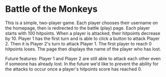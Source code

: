 # Battle of the Monkeys

This is a simple, two-player game. Each player chooses their username on the homepage, then is redirected to the battle (play) page. Each player starts with 100 hitpoints. When a player is attacked, their hitpoints decrease by 10. Player 1 has the first turn and is able to click a button to attack Player 2. Then it is Player 2's turn to attack Player 1. The first player to reach 0 hitpoints loses. The page then displays the name of the player who has lost.


Future features: Player 1 and Player 2 are still able to attack each other even if someone has already lost. In the future we'd like to prevent the ability for the attacks to occur once a player's hitpoints score has reached 0.
